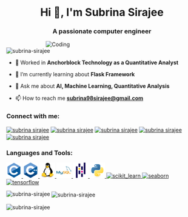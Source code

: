<h1 align="center">Hi 👋, I'm Subrina Sirajee</h1>
<h3 align="center">A passionate computer engineer</h3>
<img align="right" alt="Coding" width="400" src="https://camo.githubusercontent.com/361449d715330d0cc1a1af6d72ed8be6744d8c3d9719a8b76836714194e3e419/68747470733a2f2f692e70696e696d672e636f6d2f6f726967696e616c732f65372f32362f63372f65373236633734616330383165656435306665656531343333643132633939382e676966">

<p align="left"> <img src="https://komarev.com/ghpvc/?username=subrina-sirajee&label=Profile%20views&color=0e75b6&style=flat" alt="subrina-sirajee" /> </p>

- 🔭 Worked in **Anchorblock Technology as a Quantitative Analyst**

- 🌱 I’m currently learning about **Flask Framework**

- 💬 Ask me about **AI, Machine Learning, Quantitative Analysis**

- 📫 How to reach me **subrina98sirajee@gmail.com**

<h3 align="left">Connect with me:</h3>
<p align="left">
<a href="https://www.linkedin.com/in/subrina-sirajee" target="blank"><img align="center" src="https://raw.githubusercontent.com/rahuldkjain/github-profile-readme-generator/master/src/images/icons/Social/linked-in-alt.svg" alt="subrina sirajee" height="30" width="40" /></a>
<a href="https://fb.com/subrina.sirajee" target="blank"><img align="center" src="https://raw.githubusercontent.com/rahuldkjain/github-profile-readme-generator/master/src/images/icons/Social/facebook.svg" alt="subrina sirajee" height="30" width="40" /></a>
<a href="https://codeforces.com/profile/subrina_sirajee" target="blank"><img align="center" src="https://raw.githubusercontent.com/rahuldkjain/github-profile-readme-generator/master/src/images/icons/Social/codeforces.svg" alt="subrina sirajee" height="30" width="40" /></a>
<a href="https://leetcode.com/u/SubrinaSirajee" target="blank"><img align="center" src="https://raw.githubusercontent.com/rahuldkjain/github-profile-readme-generator/master/src/images/icons/Social/leet-code.svg" alt="subrina sirajee" height="30" width="40" /></a>
<a href="https://www.geeksforgeeks.org/user/subrina98sirajee" target="blank"><img align="center" src="https://raw.githubusercontent.com/rahuldkjain/github-profile-readme-generator/master/src/images/icons/Social/geeks-for-geeks.svg" alt="subrina sirajee" height="30" width="40" /></a>
</p>
<h3 align="left">Languages and Tools:</h3>
<p align="left"> <a href="https://www.cprogramming.com/" target="_blank" rel="noreferrer"> <img src="https://raw.githubusercontent.com/devicons/devicon/master/icons/c/c-original.svg" alt="c" width="40" height="40"/> </a> <a href="https://www.w3schools.com/cpp/" target="_blank" rel="noreferrer"> <img src="https://raw.githubusercontent.com/devicons/devicon/master/icons/cplusplus/cplusplus-original.svg" alt="cplusplus" width="40" height="40"/> </a> <a href="https://www.linux.org/" target="_blank" rel="noreferrer"> <img src="https://raw.githubusercontent.com/devicons/devicon/master/icons/linux/linux-original.svg" alt="linux" width="40" height="40"/> </a> <a href="https://www.mysql.com/" target="_blank" rel="noreferrer"> <img src="https://raw.githubusercontent.com/devicons/devicon/master/icons/mysql/mysql-original-wordmark.svg" alt="mysql" width="40" height="40"/> </a> <a href="https://pandas.pydata.org/" target="_blank" rel="noreferrer"> <img src="https://raw.githubusercontent.com/devicons/devicon/2ae2a900d2f041da66e950e4d48052658d850630/icons/pandas/pandas-original.svg" alt="pandas" width="40" height="40"/> </a> <a href="https://www.python.org" target="_blank" rel="noreferrer"> <img src="https://raw.githubusercontent.com/devicons/devicon/master/icons/python/python-original.svg" alt="python" width="40" height="40"/> </a> <a href="https://scikit-learn.org/" target="_blank" rel="noreferrer"> <img src="https://upload.wikimedia.org/wikipedia/commons/0/05/Scikit_learn_logo_small.svg" alt="scikit_learn" width="40" height="40"/> </a> <a href="https://seaborn.pydata.org/" target="_blank" rel="noreferrer"> <img src="https://seaborn.pydata.org/_images/logo-mark-lightbg.svg" alt="seaborn" width="40" height="40"/> </a> <a href="https://www.tensorflow.org" target="_blank" rel="noreferrer"> <img src="https://www.vectorlogo.zone/logos/tensorflow/tensorflow-icon.svg" alt="tensorflow" width="40" height="40"/> </a> </p>

<p><img align="left" src="https://github-readme-stats.vercel.app/api/top-langs?username=subrina-sirajee&show_icons=true&locale=en&layout=compact" alt="subrina-sirajee" /></p>

<p>&nbsp;<img align="center" src="https://github-readme-stats.vercel.app/api?username=subrina-sirajee&show_icons=true&locale=en" alt="subrina-sirajee" /></p>

<p><img align="center" src="https://github-readme-streak-stats.herokuapp.com/?user=subrina-sirajee&" alt="subrina-sirajee" /></p>
